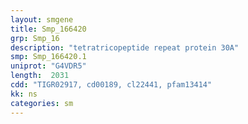 ```yaml
---
layout: smgene
title: Smp_166420
grp: Smp_16
description: "tetratricopeptide repeat protein 30A"
smp: Smp_166420.1
uniprot: "G4VDR5"
length:  2031
cdd: "TIGR02917, cd00189, cl22441, pfam13414"
kk: ns
categories: sm
---
```

